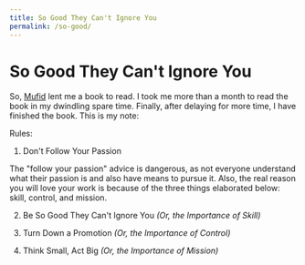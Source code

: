 ```yaml
---
title: So Good They Can't Ignore You
permalink: /so-good/
---
```


# So Good They Can't Ignore You

So, [Mufid](https://github.com/mufid) lent me a book to read. I took me more than a month to read the book in my dwindling spare time. Finally, after delaying for more time, I have finished the book. This is my note:

Rules:

1. Don't Follow Your Passion

The "follow your passion" advice is dangerous, as not everyone understand what their passion is and also have means to pursue it. Also, the real reason you will love your work is because of the three things elaborated below: skill, control, and mission.

2. Be So Good They Can't Ignore You _(Or, the Importance of Skill)_

3. Turn Down a Promotion _(Or, the Importance of Control)_

4. Think Small, Act Big _(Or, the Importance of Mission)_
